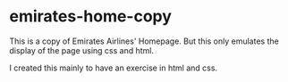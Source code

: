 # emirates-home-copy

This is a copy of Emirates Airlines' Homepage. But this only emulates the display of the page using css and html.

I created this mainly to have an exercise in html and css.